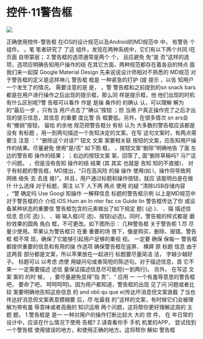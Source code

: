 # 控件·11警告框

![](https://qhdtc.oss-cn-chengdu.aliyuncs.com/obsidian/11、正确使用控件-警告框_G3Cjb7sVBr.jpg)

正确使用控件-警告框
在iOS的设计规范以及Android的MD规范中
中，
有警告
个组件。
。笔
笔者研究了
了这
组件，发现在两种系统中，它们有以下两个共同
l在页面
自带蒙层；
2.警告框的选项通常是两个
个，
且应避免
免“是
否“这样的选项，选项应明确告知用户操作的结
在其它方面，两种规范都存在着各自的特点
面我们来一起探
Google Material Design
先来说说设计师相对不熟悉的
MD规范
对于警告框的定义是这样神儿
警告框
框是
一种紧急的打护
(提
提示
，以告
知用户一个发生了的情况。
需要注意的是
是，
，警
警告框和之前提到的sn
snack bars
都是在用户进行操作之后出现的提示框，那么同
样是提示框，他
他们出现的时机有什么区别呢?警
告框可以看作
作是
是操
桑作的
的确认
认，可以理解
解为
的“最后一步
，只有当
用户点击了“确认”按钮
；但
当用
户真正操作完了之后才出现的提示信息，其信息
的重要
度比警
告
框要低。另外，在很多情次
sn
ars会有“撤销”按钮， 留给
的余地
规范把警告框分
有标
认为
大多数的警告框应该都是
没有
有标题
，用一到两句描述一个告知决定的文案。在写
这句文案时，有两点需要注
注意
：“
“删除这个对话?”
钮文
文案
案要相关联
按钮的文案，应告知用户操作的结果。尽量避免
使用“是/否”
如下图
框，
，按钮文案“删除”明确地告
了面
左边的警告柜
操作的结果；
；右边的按钮文案
案，回答了\_
面“删除草稿吗?
马?”这个问题。
，但是没有告知
操作的结
结果
(其
其实
也就是
告知
知的不直接)，
对于有标题的警告框，MD提出，“只在高风险
的操
操作
使用(如
l，操作将导致网
网络
络失
去
去连
接)”。并且，用户通过标题和操作按钮，就应
该能明白是在做什
什么选择
对于标题，需注
以下
人下两
两点
使用
的疑
“清除USB存储内容
，“警
确定吗
Use Googl
知操作
一解释信息
标题的警告框示例
以上是MD规范中对于警告框的介
介绍
iOS Hum
an
In
nter fac
ce
Guide lin
警告框传达了你
或设备某种状态的重要信
警告框包含的元素做出了如下规定
题(
(必
)、
、描
描述信
信息
息(可
选)
)、
、输
输入框(可
选)、按钮(必选)。同时，警告框的样式都是
磨砂效果的圆角
角白
框，不可更改。如下图所示：
几种警告框
关于警告柜
1.尽
尽量少使用。苹果认为警告框只
在重
重要的场
景下，像是购买、删除、报错。警告框
框不常
现，确保了它能够引起用户足够的重视
视。
一定要
确保
保每一
警告框都提供重要的信息和有用的操
作选项
确保警告框在竖屏、
横屏
原
标题
信息
由于这两音
部分都是文案，所以苹果放在一起进行
标题要尽量简洁
洁，
字越少越好
子。
标题可以
以考虑
虑使
用疑问句或者简短的陈述句。对于描述信息，首
它不
果一
一定需要描述
述信
量保证描述信息尽可能短(一到两行)。
另外，
在写这
文案
案的
的时
候，
，要尽量避免显得“指
责”、“
应用
一
一个有羞辱意思的警告框吧，
要命了吧，
呵呵呵呵)。因为用户都知道，警告框的出现
见了问
问题或者比较
案要明确地告知这些信息
的
and obli qu
que
e(传达坏消息但文案直截
了当也
传达好消息但文案表意模糊要
后，尽
吡最我
的”这样的文案，有时候它们会被理解为带有羞
辱意味或者高傲的
知识运用
两个问题，这将帮你更好理解这周的
主题
题。
1.警告框是
是一
一种对用户的操作打断比较大
大的
控
件，
在
年日常的设计中，应该在什么情况下使用
告框?
2.请查看你手
手机
机里的APP， 尝试找到一个警告框
使用错误的地方，和使用正确的地方。这将帮你
解如
警告框
